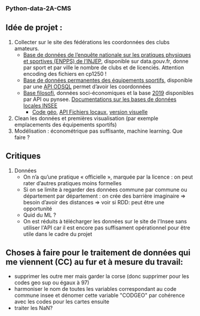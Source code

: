 ### Python-data-2A-CMS
## Idée de projet :
1. Collecter sur le site des fédérations les coordonnées des clubs amateurs.
    - [Base de données de l’enquête nationale sur les pratiques physiques et sportives (ENPPS) de l’INJEP](https://www.data.gouv.fr/fr/datasets/donnees-geocodees-issues-du-recensement-des-licences-et-clubs-aupres-des-federations-sportives-agreees-par-le-ministere-charge-des-sports/), disponible sur data.gouv.fr, donne par sport et par ville le nombre de clubs et de licenciés. Attention encoding des fichiers en cp1250 !
    - [Base de données permanentes des équipements sportifs](https://equipements.sports.gouv.fr/api/v2/console), disponible par une [API ODSQL](https://help.opendatasoft.com/apis/ods-explore-v2/#section/Opendatasoft-Query-Language-(ODSQL)/Language-elements) permet d’avoir les coordonnées
    - [Base filosofi](https://www.insee.fr/fr/metadonnees/source/serie/s1172), données soci-économiques et la base [2019](https://www.insee.fr/fr/statistiques/6036907) disponibles par API ou pynsee. [Documentations sur les bases de données locales INSEE](https://api.insee.fr/catalogue/site/themes/wso2/subthemes/insee/pages/item-info.jag?name=DonneesLocales&version=V0.1&provider=insee#!/default/getDonnees)
        - [Code géo](https://www.insee.fr/fr/information/3720946), [API Fichiers locaux](https://api.insee.fr/catalogue/site/themes/wso2/subthemes/insee/pages/item-info.jag?name=DonneesLocales&version=V0.1&provider=insee#!/default/getDonnees), [version visuelle](https://www.insee.fr/fr/statistiques/6037462?geo=DEP-75)
2. Clean les données et premières visualisation (par exemple emplacements des 
équipements sportifs)
3. Modélisation : économétrique pas suffisante, machine learning. Que faire ?
    
## Critiques
1. Données
    - On n’a qu’une pratique « officielle », marquée par la licence : on peut rater d’autres pratiques moins formelles  
    - Si on se limite à regarder des données commune par commune ou département par département : on crée des barrière imaginaire => besoin d’avoir des distances => voir si RDD: peut être une opportunité
    - Quid du ML ? 
    - On est réduits à télécharger les données sur le site de l'Insee sans utiliser l'API car il est encore pas suffisament opérationnel pour être utile dans le cadre du projet  

## Choses à faire pour le traitement de données qui me viennent (CC) au fur et à mesure du travail: 

- supprimer les outre mer mais garder la corse (donc supprimer pour les codes geo sup ou égaux à 97)
- harmoniser le nom de toutes les variables correspondant au code commune insee et dénomer cette variable "CODGEO" par cohérence avec les codes pour les cartes ensuite
- traiter les NaN?

